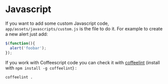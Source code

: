 # Javascript

If you want to add some custom Javascript code, `app/assets/javascripts/custom.js` is the file to do it. For example to create a new alert just add:

```javascript
$(function(){
  alert('foobar');
});
```

If you work with Coffeescript code you can check it with [coffeelint](http://www.coffeelint.org/) \(install with `npm install -g coffeelint`\) :

```bash
coffeelint .
```

